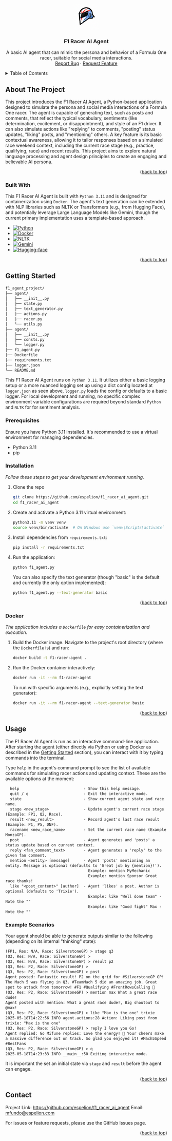 <!-- For template See:https://github.com/othneildrew/Best-README-Template/blob/master/README.md  -->

<br />
<div align="center">
  <a href="https://github.com/praekelt/eskom-bot">
    <img src="AIRacer.png" alt="Logo" width="80" height="80">
  </a>
    <h3 align="center">F1 Racer AI Agent</h3>
  <p align="center">
    A basic AI agent that can mimic the persona and behavior of a Formula One racer, suitable for social media interactions.
    <br />
    <a href="https://github.com/espelion/f1_racer_ai_agent/issues">Report Bug</a>
    ·
    <a href="https://github.com/espelion/f1_racer_ai_agent/issues/new?labels=enhancement&template=feature-request">Request Feature</a>
  </p>
</div>


<details id="top">
  <summary>Table of Contents</summary>
  <ol>
    <li>
      <a href="#about-the-project">About The Project</a>
      <ul>
        <li><a href="#built-with">Built With</a></li>
      </ul>
    </li>
    <li>
      <a href="#getting-started">Getting Started</a>
      <ul>
        <li><a href="#prerequisites">Prerequisites</a></li>
        <li><a href="#installation">Installation</a></li>
        <li><a href="#docker">Docker</a></li>
      </ul>
    </li>
    <li><a href="#usage">Usage</a></li>
    <li><a href="#examples">Example Scenarios</a></li>
    <li><a href="#contact">Contact</a></li>
  </ol>
</details>


## About The Project <a id="about-the-project"></a>

This project introduces the F1 Racer AI Agent, a Python-based application designed to simulate the persona and social media interactions of a Formula One racer. The agent is capable of generating text, such as posts and comments, that reflect the typical vocabulary, sentiments (like determination, excitement, or disappointment), and style of an F1 driver. It can also simulate actions like "replying" to comments, "posting" status updates, "liking" posts, and "mentioning" others. A key feature is its basic contextual awareness, allowing it to tailor responses based on a simulated race weekend context, including the current race stage (e.g., practice, qualifying, race) and recent results. This project aims to explore natural language processing and agent design principles to create an engaging and believable AI persona.

<p align="right">(<a href="#top">back to top</a>)</p>


### Built With <a id="built-with"></a>
This F1 Racer AI Agent is built with `Python 3.11` and is designed for containerization using `Docker`. The agent's text generation can be extended with NLP libraries such as NLTK or Transformers (e.g., from Hugging Face), and potentially leverage Large Language Models like Gemini, though the current primary implementation uses a template-based approach.
* [![Python][Python]][Python-url]
* [![Docker][Docker]][Docker-url]
* [![NLTK][NLTK]][NLTK-url]
* [![Gemini][Gemini]][Gemini-url]
* [![Hugging-face][Hugging-face]][Hugging-face-url]

<p align="right">(<a href="#top">back to top</a>)</p>


## Getting Started  <a id="getting-started"></a>

```
f1_agent_project/
├── agent/
│   ├── __init__.py
│   ├── state.py
│   ├── text_generator.py
│   ├── actions.py
│   ├── racer.py
│   └── utils.py
├── agent/
│   ├── __init__.py
│   ├── consts.py
│   └── logger.py
├── f1_agent.py
├── Dockerfile
├── requirements.txt
├── logger.json
└── README.md
```

This F1 Racer AI Agent runs on `Python 3.11`. It utilizes either a basic logging setup or a more nuanced logging set up using a dict config located at `logger.json` as seen above, `logger.py` loads the config or defaults to a basic logger. For local development and running, no specific complex environment variable configurations are required beyond standard `Python` and `NLTK` for for sentiment analysis.

### Prerequisites <a id="prerequisites"></a>

Ensure you have Python 3.11 installed. It's recommended to use a virtual environment for managing dependencies.
*   Python 3.11
*   pip

### Installation <a id="installation"></a>

_Follow these steps to get your development environment running._

1.  Clone the repo
    ```sh
    git clone https://github.com/espelion/f1_racer_ai_agent.git
    cd f1_racer_ai_agent
    ```
2.  Create and activate a Python 3.11 virtual environment:
    ```sh
    python3.11 -m venv venv
    source venv/bin/activate  # On Windows use `venv\Scripts\activate`
    ```
3.  Install dependencies from `requirements.txt`:
    ```sh
    pip install -r requirements.txt
    ```
4.  Run the application:
    ```sh
    python f1_agent.py
    ```
    You can also specify the text generator (though "basic" is the default and currently the only option implemented):
    ```sh
    python f1_agent.py --text-generator basic
    ```

<p align="right">(<a href="#top">back to top</a>)</p>

### Docker <a id="docker"></a>

_The application includes a `Dockerfile` for easy containerization and execution._

1.  Build the Docker image. Navigate to the project's root directory (where the `Dockerfile` is) and run:
    ```sh
    docker build -t f1-racer-agent .
    ```
2.  Run the Docker container interactively:
    ```sh
    docker run -it --rm f1-racer-agent
    ```
    To run with specific arguments (e.g., explicitly setting the text generator):
    ```sh
    docker run -it --rm f1-racer-agent --text-generator basic
    ```

<p align="right">(<a href="#top">back to top</a>)</p>


## Usage <a id="usage"></a>

The F1 Racer AI Agent is run as an interactive command-line application. After starting the agent (either directly via Python or using Docker as described in the <a href="#getting-started">Getting Started</a> section), you can interact with it by typing commands into the terminal.

Type `help` in the agent's command prompt to see the list of available commands for simulating racer actions and updating context. These are the available options at the moment:

```
  help                            - Show this help message.
  quit / q                        - Exit the interactive mode.
  state                           - Show current agent state and race name.
  stage <new_stage>               - Update agent's current race stage (Example: FP1, Q2, Race).
  result <new_result>             - Record agent's last race result (Example: P1, P5, DNF).
  racename <new_race_name>        - Set the current race name (Example MonzaGP).
  post                            - Agent generates and 'posts' a status update based on current context.
  reply <fan_comment_text>        - Agent generates a 'reply' to the given fan comment.
  mention <entity> [message]      - Agent 'posts' mentioning an entity. Message is optional (defaults to 'Great job by {mention}!').
                                    Example: mention MyMechanic
                                    Example: mention Sponsor Great race thanks!
  like "<post_content>" [author]  - Agent 'likes' a post. Author is optional (defaults to 'Trixie').
                                    Example: like "Well done team" - Note the ""
                                    Example: like "Good fight" Max - Note the ""
```

### Example Scenarios <a id="examples"></a>

Your agent should be able to generate outputs similar to the following (depending on its internal "thinking" state):

```
(FP1, Res: N/A, Race: SilverstoneGP) > stage q3
(Q3, Res: N/A, Race: SilverstoneGP) >
(Q3, Res: N/A, Race: SilverstoneGP) > result p2
(Q3, Res: P2, Race: SilverstoneGP) >
(Q3, Res: P2, Race: SilverstoneGP) > post
Agent posted: Fantastic result! P2 on the grid for #SilverstoneGP GP! The Mach 5 was flying in Q3. #TeamMach 5 did an amazing job. Great spot to attack from tomorrow! #F1 #Qualifying #FrontRowsCalling 💨
(Q3, Res: P2, Race: SilverstoneGP) > mention max What a great race dude!
Agent posted with mention: What a great race dude!, Big shoutout to @max!
(Q3, Res: P2, Race: SilverstoneGP) > like "Max is the one" trixie
2025-05-18T14:22:56 INFO agent.actions:28 Action: Liking post from trixie: "Max is the one"
(Q3, Res: P2, Race: SilverstoneGP) > reply I love you Go!
Agent replied: Go Mifune replies: Love the energy! 🚀 Your cheers make a massive difference out on track. So glad you enjoyed it! #Mach5Speed #BestFans
(Q3, Res: P2, Race: SilverstoneGP) > q
2025-05-18T14:23:33 INFO __main__:50 Exiting interactive mode.
```

It is important the set an initial state via `stage` and `result` before the agent can engage.

<p align="right">(<a href="#top">back to top</a>)</p>


## Contact

Project Link: https://github.com/espelion/f1_racer_ai_agent
Email: mfundo@espelion.com

For issues or feature requests, please use the GitHub Issues page.

<p align="right">(<a href="#top">back to top</a>)</p>


[Python]: https://img.shields.io/badge/python-3670A0?style=for-the-badge&logo=python&logoColor=ffdd54
[Python-url]: https://python.org/
[Docker]: https://img.shields.io/badge/Docker-2496ED?logo=docker&logoColor=fff&style=for-the-badge
[Docker-url]: https://docs.docker.com/
[NLTK]: https://img.shields.io/badge/NLTK-0C9A9A?style=for-the-badge&logo=nltk&logoColor=white
[NLTK-url]: https://www.nltk.org/
[Gemini]: https://img.shields.io/badge/Google%20Gemini-886FBF?logo=googlegemini&logoColor=fff&style=for-the-badge
[Gemini-url]: https://ai.google.dev/gemini-api/docs
[Hugging-face]: https://img.shields.io/badge/Hugging%20Face-FFD21E?logo=huggingface&logoColor=000&style=for-the-badge
[Hugging-face-url]: https://huggingface.co/docs
